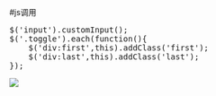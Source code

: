 #js调用
<pre>
$('input').customInput();
$('.toggle').each(function(){
    $('div:first',this).addClass('first');
    $('div:last',this).addClass('last');
});
</pre>

<img src="https://www.baidu.com/img/bd_logo1.png"/>
